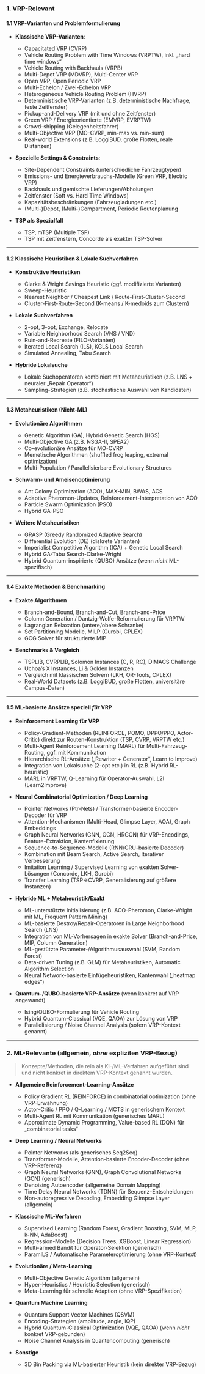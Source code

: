 ### 1. VRP-Relevant
#### 1.1 VRP-Varianten und Problemformulierung

- **Klassische VRP-Varianten**:  
  - Capacitated VRP (CVRP)  
  - Vehicle Routing Problem with Time Windows (VRPTW), inkl. „hard time windows“  
  - Vehicle Routing with Backhauls (VRPB)  
  - Multi-Depot VRP (MDVRP), Multi-Center VRP  
  - Open VRP, Open Periodic VRP  
  - Multi-Echelon / Zwei-Echelon VRP  
  - Heterogeneous Vehicle Routing Problem (HVRP)  
  - Deterministische VRP-Varianten (z.B. deterministische Nachfrage, feste Zeitfenster)  
  - Pickup-and-Delivery VRP (mit und ohne Zeitfenster)  
  - Green VRP / Energieorientierte (EMVRP, EVRPTW)  
  - Crowd-shipping (Gelegenheitsfahrer)  
  - Multi-Objective VRP (MO-CVRP, min-max vs. min-sum)  
  - Real-world Extensions (z.B. LoggiBUD, große Flotten, reale Distanzen)

- **Spezielle Settings & Constraints**:  
  - Site-Dependent Constraints (unterschiedliche Fahrzeugtypen)  
  - Emissions- und Energieverbrauchs-Modelle (Green VRP, Electric VRP)  
  - Backhauls und gemischte Lieferungen/Abholungen  
  - Zeitfenster (Soft vs. Hard Time Windows)  
  - Kapazitätsbeschränkungen (Fahrzeugladungen etc.)  
  - (Multi-)Depot, (Multi-)Compartment, Periodic Routenplanung

- **TSP als Spezialfall**  
  - TSP, mTSP (Multiple TSP)  
  - TSP mit Zeitfenstern, Concorde als exakter TSP-Solver

---

#### 1.2 Klassische Heuristiken & Lokale Suchverfahren

- **Konstruktive Heuristiken**  
  - Clarke & Wright Savings Heuristic (ggf. modifizierte Varianten)  
  - Sweep-Heuristic  
  - Nearest Neighbor / Cheapest Link / Route-First-Cluster-Second  
  - Cluster-First-Route-Second (K-means / K-medoids zum Clustern)  

- **Lokale Suchverfahren**  
  - 2-opt, 3-opt, Exchange, Relocate  
  - Variable Neighborhood Search (VNS / VND)  
  - Ruin-and-Recreate (FILO-Varianten)  
  - Iterated Local Search (ILS), KGLS Local Search  
  - Simulated Annealing, Tabu Search  

- **Hybride Lokalsuche**  
  - Lokale Suchoperatoren kombiniert mit Metaheuristiken (z.B. LNS + neuraler „Repair Operator“)  
  - Sampling-Strategien (z.B. stochastische Auswahl von Kandidaten)

---

#### 1.3 Metaheuristiken (Nicht-ML)

- **Evolutionäre Algorithmen**  
  - Genetic Algorithm (GA), Hybrid Genetic Search (HGS)  
  - Multi-Objective GA (z.B. NSGA-II, SPEA2)  
  - Co-evolutionäre Ansätze für MO-CVRP  
  - Memetische Algorithmen (shuffled frog leaping, extremal optimization)  
  - Multi-Population / Parallelisierbare Evolutionary Structures

- **Schwarm- und Ameisenoptimierung**  
  - Ant Colony Optimization (ACO), MAX-MIN, BWAS, ACS  
  - Adaptive Pheromon-Updates, Reinforcement-Interpretation von ACO  
  - Particle Swarm Optimization (PSO)  
  - Hybrid GA-PSO

- **Weitere Metaheuristiken**  
  - GRASP (Greedy Randomized Adaptive Search)  
  - Differential Evolution (DE) (diskrete Varianten)  
  - Imperialist Competitive Algorithm (ICA) + Genetic Local Search  
  - Hybrid GA-Tabu Search-Clarke-Wright  
  - Hybrid Quantum-inspirierte (QUBO) Ansätze (wenn *nicht* ML-spezifisch)

---

#### 1.4 Exakte Methoden & Benchmarking

- **Exakte Algorithmen**  
  - Branch-and-Bound, Branch-and-Cut, Branch-and-Price  
  - Column Generation / Dantzig-Wolfe-Reformulierung für VRPTW  
  - Lagrangian Relaxation (untere/obere Schranke)  
  - Set Partitioning Modelle, MILP (Gurobi, CPLEX)  
  - GCG Solver für strukturierte MIP

- **Benchmarks & Vergleich**  
  - TSPLIB, CVRPLIB, Solomon Instances (C, R, RC), DIMACS Challenge  
  - Uchoa’s X Instances, Li & Golden Instanzen  
  - Vergleich mit klassischen Solvern (LKH, OR-Tools, CPLEX)  
  - Real-World Datasets (z.B. LoggiBUD, große Flotten, universitäre Campus-Daten)

---

#### 1.5 ML-basierte Ansätze speziell *für* VRP

- **Reinforcement Learning für VRP**  
  - Policy-Gradient-Methoden (REINFORCE, POMO, DPPO/PPO, Actor-Critic) direkt zur Routen-Konstruktion (TSP, CVRP, VRPTW etc.)  
  - Multi-Agent Reinforcement Learning (MARL) für Multi-Fahrzeug-Routing, ggf. mit Kommunikation  
  - Hierarchische RL-Ansätze („Rewriter + Generator“, Learn to Improve)  
  - Integration von Lokalsuche (2-opt etc.) in RL (z.B. Hybrid RL-heuristic)  
  - MARL in VRPTW, Q-Learning für Operator-Auswahl, L2I (Learn2Improve)  

- **Neural Combinatorial Optimization / Deep Learning**  
  - Pointer Networks (Ptr-Nets) / Transformer-basierte Encoder-Decoder für VRP  
  - Attention-Mechanismen (Multi-Head, Glimpse Layer, AOA), Graph Embeddings  
  - Graph Neural Networks (GNN, GCN, HRGCN) für VRP-Encodings, Feature-Extraktion, Kantenfixierung  
  - Sequence-to-Sequence-Modelle (RNN/GRU-basierte Decoder)  
  - Kombination mit Beam Search, Active Search, Iterativer Verbesserung  
  - Imitation Learning / Supervised Learning von exakten Solver-Lösungen (Concorde, LKH, Gurobi)  
  - Transfer Learning (TSP→CVRP, Generalisierung auf größere Instanzen)

- **Hybride ML + Metaheuristik/Exakt**  
  - ML-unterstützte Initialisierung (z.B. ACO-Pheromon, Clarke-Wright mit ML, Frequent Pattern Mining)  
  - ML-basierte Destroy/Repair-Operatoren in Large Neighborhood Search (LNS)  
  - Integration von ML-Vorhersagen in exakte Solver (Branch-and-Price, MIP, Column Generation)  
  - ML-gestützte Parameter-/Algorithmusauswahl (SVM, Random Forest)  
  - Data-driven Tuning (z.B. GLM) für Metaheuristiken, Automatic Algorithm Selection  
  - Neural Network-basierte Einfügeheuristiken, Kantenwahl („heatmap edges“)

- **Quantum-/QUBO-basierte VRP-Ansätze** (wenn konkret auf VRP angewandt)  
  - Ising/QUBO-Formulierung für Vehicle Routing  
  - Hybrid Quantum-Classical (VQE, QAOA) zur Lösung von VRP  
  - Parallelisierung / Noise Channel Analysis (sofern VRP-Kontext genannt)

---

### 2. ML-Relevante (allgemein, *ohne* expliziten VRP-Bezug)

> Konzepte/Methoden, die rein als KI-/ML-Verfahren aufgeführt sind und nicht konkret in direktem VRP-Kontext genannt wurden.

- **Allgemeine Reinforcement-Learning-Ansätze**  
  - Policy Gradient RL (REINFORCE) in combinatorial optimization (ohne VRP-Erwähnung)  
  - Actor-Critic / PPO / Q-Learning / MCTS in generischem Kontext  
  - Multi-Agent RL mit Kommunikation (generisches MARL)  
  - Approximate Dynamic Programming, Value-based RL (DQN) für „combinatorial tasks“  

- **Deep Learning / Neural Networks**  
  - Pointer Networks (als generisches Seq2Seq)  
  - Transformer-Modelle, Attention-basierte Encoder-Decoder (ohne VRP-Referenz)  
  - Graph Neural Networks (GNN), Graph Convolutional Networks (GCN) (generisch)  
  - Denoising Autoencoder (allgemeine Domain Mapping)  
  - Time Delay Neural Networks (TDNN) für Sequenz-Entscheidungen  
  - Non-autoregressive Decoding, Embedding Glimpse Layer (allgemein)  

- **Klassische ML-Verfahren**  
  - Supervised Learning (Random Forest, Gradient Boosting, SVM, MLP, k-NN, AdaBoost)  
  - Regression-Modelle (Decision Trees, XGBoost, Linear Regression)  
  - Multi-armed Bandit für Operator-Selektion (generisch)  
  - ParamILS / Automatische Parameteroptimierung (ohne VRP-Kontext)

- **Evolutionäre / Meta-Learning**  
  - Multi-Objective Genetic Algorithm (allgemein)  
  - Hyper-Heuristics / Heuristic Selection (generisch)  
  - Meta-Learning für schnelle Adaption (ohne VRP-Spezifikation)

- **Quantum Machine Learning**  
  - Quantum Support Vector Machines (QSVM)  
  - Encoding-Strategien (amplitude, angle, IQP)  
  - Hybrid Quantum-Classical Optimization (VQE, QAOA) (wenn *nicht* konkret VRP-gebunden)  
  - Noise Channel Analysis in Quantencomputing (generisch)

- **Sonstige**  
  - 3D Bin Packing via ML-basierter Heuristik (kein direkter VRP-Bezug)  

